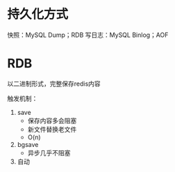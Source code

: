 # 持久化方式
快照：MySQL Dump；RDB
写日志：MySQL Binlog；AOF

# RDB
以二进制形式，完整保存redis内容

触发机制：
1. save
	- 保存内容多会阻塞
	- 新文件替换老文件
	- O(n)
2. bgsave
	- 异步几乎不阻塞
3. 自动